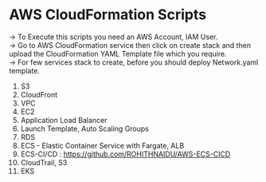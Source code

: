 # AWS CloudFormation Scripts
-> To Execute this scripts you need an AWS Account, IAM User.  
-> Go to AWS CloudFormation service then click on create stack and then upload the CloudFormation YAML Template file which you require.  
-> For few services stack to create, before you should deploy Network.yaml template.  
1. S3  
2. CloudFront  
3. VPC  
4. EC2  
5. Application Load Balancer  
6. Launch Template, Auto Scaling Groups  
7. RDS  
8. ECS - Elastic Container Service with Fargate, ALB  
9. ECS-CI/CD : https://github.com/ROHITHNAIDU/AWS-ECS-CICD  
10. CloudTrail, S3  
11. EKS  
